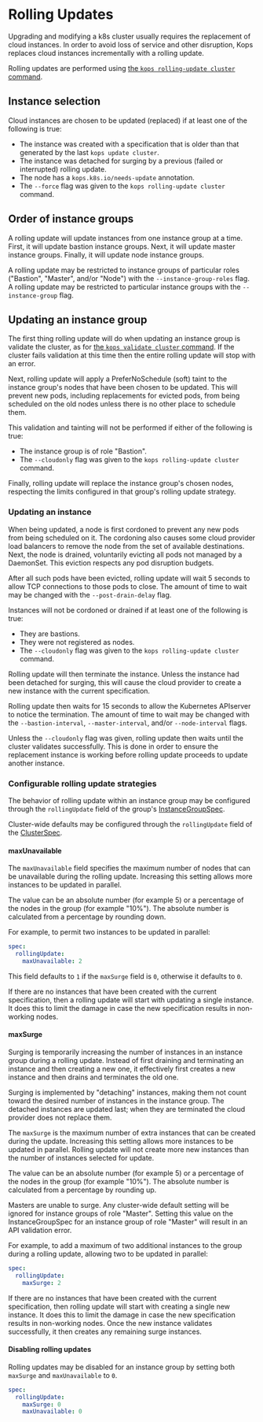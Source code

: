 # Rolling Updates

Upgrading and modifying a k8s cluster usually requires the replacement of cloud instances.
In order to avoid loss of service and other disruption, Kops replaces cloud instances
incrementally with a rolling update.

Rolling updates are performed using
[the `kops rolling-update cluster` command](../cli/kops_rolling-update_cluster.md).

## Instance selection

Cloud instances are chosen to be updated (replaced) if at least one of the following is true:

* The instance was created with a specification that is older than that generated by the last
`kops update cluster`.
* The instance was detached for surging by a previous (failed or interrupted) rolling update.
* The node has a `kops.k8s.io/needs-update` annotation.
* The `--force` flag was given to the `kops rolling-update cluster` command.

## Order of instance groups

A rolling update will update instances from one instance group at a time. First, it will update
bastion instance groups. Next, it will update master instance groups. Finally, it will update
node instance groups.

A rolling update may be restricted to instance groups of particular roles
("Bastion", "Master", and/or "Node") with the `--instance-group-roles` flag.
A rolling update may be restricted to particular instance groups with the `--instance-group` flag.

## Updating an instance group

The first thing rolling update will do when updating an instance group is validate the cluster,
as for [the `kops validate cluster` command](../cli/kops_validate_cluster.md).
If the cluster fails validation at this time then the entire rolling update will stop with an error.

Next, rolling update will apply a PreferNoSchedule (soft) taint to the
instance group's nodes that have been chosen to be updated. This will prevent new
pods, including replacements for evicted pods, from being scheduled on the old nodes
unless there is no other place to schedule them.

This validation and tainting will not be performed if either of the following is true:

* The instance group is of role "Bastion".
* The `--cloudonly` flag was given to the `kops rolling-update cluster` command.

Finally, rolling update will replace the instance group's chosen nodes, respecting the limits
configured in that group's rolling update strategy.

### Updating an instance

When being updated, a node is first cordoned to prevent any new pods from being scheduled on it.
The cordoning also causes some cloud provider load balancers to remove the node from the set of
available destinations. Next, the node is drained, voluntarily evicting all pods not managed by
a DaemonSet. This eviction respects any pod disruption budgets.

After all such pods have been evicted, rolling update will wait 5 seconds to allow TCP connections
to those pods to close. The amount of time to wait may be changed with the `--post-drain-delay` flag.

Instances will not be cordoned or drained if at least one of the following is true:
 
* They are bastions.
* They were not registered as nodes.
* The `--cloudonly` flag was given to the `kops rolling-update cluster` command.

Rolling update will then terminate the instance. Unless the instance had been detached for surging,
this will cause the cloud provider to create a new instance with the current specification.

Rolling update then waits for 15 seconds to allow the Kubernetes APIserver to notice the termination.
The amount of time to wait may be changed with the `--bastion-interval`, `--master-interval`, and/or
`--node-interval` flags.

Unless the `--cloudonly` flag was given, rolling update then waits until the cluster validates
successfully. This is done in order to ensure the
replacement instance is working before rolling update proceeds to update another instance.

### Configurable rolling update strategies

The behavior of rolling update within an instance group may be configured through the
`rollingUpdate` field of the group's
[InstanceGroupSpec](https://pkg.go.dev/k8s.io/kops/pkg/apis/kops#InstanceGroupSpec).

Cluster-wide defaults may be configured through the `rollingUpdate` field of the
[ClusterSpec](https://pkg.go.dev/k8s.io/kops/pkg/apis/kops#ClusterSpec).

#### maxUnavailable

The `maxUnavailable` field specifies the maximum number of nodes that can be unavailable
during the rolling update. Increasing this setting allows more instances to be updated
in parallel.

The value can be an absolute number (for example 5) or a percentage of the nodes
in the group (for example "10%"). The absolute number is calculated from a percentage by
rounding down.

For example, to permit two instances to be updated in parallel:

```yaml
spec:
  rollingUpdate:
    maxUnavailable: 2
```

This field defaults to `1` if the `maxSurge` field is `0`, otherwise it defaults to `0`.

If there are no instances that have been created with the current specification, then a rolling
update will start with updating a single instance. It does this to limit the damage in case the
new specification results in non-working nodes.

#### maxSurge

Surging is temporarily increasing the number of instances in an instance group during a rolling
update. Instead of first draining and terminating an instance and then creating a new one,
it effectively first creates a new instance and then drains and terminates the old one.

Surging is implemented by "detaching" instances, making them not count toward the desired
number of instances in the instance group. The detached instances are updated last;
when they are terminated the cloud provider does not replace them.

The `maxSurge` is the maximum number of extra instances that can be created during the update.
Increasing this setting allows more instances to be updated in parallel. Rolling update will
not create more new instances than the number of instances selected for update.

The value can be an absolute number (for example 5) or a percentage of the nodes
in the group (for example "10%"). The absolute number is calculated from a percentage by
rounding up.

Masters are unable to surge. Any cluster-wide default setting will be ignored for instance
groups of role "Master". Setting this value on the InstanceGroupSpec for an instance group of
role "Master" will result in an API validation error.

For example, to add a maximum of two additional instances to the group during a rolling update,
allowing two to be updated in parallel:

```yaml
spec:
  rollingUpdate:
    maxSurge: 2
```

If there are no instances that have been created with the current specification, then rolling
update will start with creating a single new instance. It does this to limit the damage in case the
new specification results in non-working nodes. Once the new instance validates successfully, it
then creates any remaining surge instances.

#### Disabling rolling updates

Rolling updates may be disabled for an instance group by setting both `maxSurge` and `maxUnavailable`
to `0`.

```yaml
spec:
  rollingUpdate:
    maxSurge: 0
    maxUnavailable: 0
```
